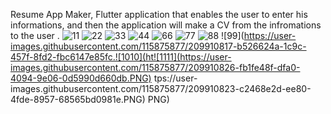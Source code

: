 Resume App Maker, Flutter application that enables the user to enter his informations, and then the application will make a CV from the infromations to the user .
![11](https://user-images.githubusercontent.com/115875877/209910796-abb72113-c7a0-42a2-9ded-26b23130a687.PNG)
![22](https://user-images.githubusercontent.com/115875877/209910798-c285321c-b5a9-4cac-97dc-40ebfcd833ec.PNG)
![33](https://user-images.githubusercontent.com/115875877/209910802-0d26b0b1-1b75-4792-a486-2da250972f44.PNG)
![44](https://user-images.githubusercontent.com/115875877/209910803-60cc2e41-8e27-4f74-a8cf-5a707be74b75.PNG)
![66](https://user-images.githubusercontent.com/115875877/209910806-3031b27f-0d98-4d32-8b86-d1c2e38a68c7.PNG)
![77](https://user-images.githubusercontent.com/115875877/209910808-83d0f1df-32cd-4813-9136-5fdbe38a7051.PNG)
![88](https://user-images.githubusercontent.com/115875877/209910810-0eabb7ac-8c22-4c3f-806d-9b250e686e1b.PNG)
![99](https://user-images.githubusercontent.com/115875877/209910817-b526624a-1c9c-457f-8fd2-fbc6147e85fc.![1010](ht![1111](https://user-images.githubusercontent.com/115875877/209910826-fb1fe48f-dfa0-4094-9e06-0d5990d660db.PNG)
tps://user-images.githubusercontent.com/115875877/209910823-c2468e2d-ee80-4fde-8957-68565bd0981e.PNG)
PNG)
